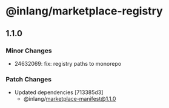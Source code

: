 # @inlang/marketplace-registry

## 1.1.0

### Minor Changes

- 24632069: fix: registry paths to monorepo

### Patch Changes

- Updated dependencies [713385d3]
  - @inlang/marketplace-manifest@1.1.0
